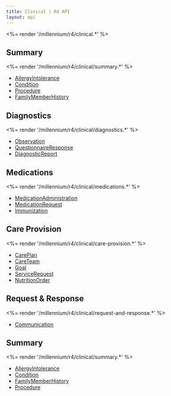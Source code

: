 ```yaml
---
title: Clinical | R4 API
layout: api
---
```


<%= render '/millennium/r4/clinical.*' %>

## Summary
<%= render '/millennium/r4/clinical/summary.*' %>

* [AllergyIntolerance](/millennium/r4/clinical/summary/allergy-intolerance)
* [Condition](/millennium/r4/clinical/summary/condition)
* [Procedure](/millennium/r4/clinical/summary/procedure)
* [FamilyMemberHistory](/millennium/r4/clinical/summary/family-member-history)

## Diagnostics

<%= render '/millennium/r4/clinical/diagnostics.*' %>

* [Observation](/millennium/r4/clinical/diagnostics/observation)
* [QuestionnaireResponse](/millennium/r4/clinical/diagnostics/questionnaire-response)
* [DiagnosticReport](/millennium/r4/clinical/diagnostics/diagnostic-report)

## Medications

<%= render '/millennium/r4/clinical/medications.*' %>

* [MedicationAdministration](/millennium/r4/clinical/medications/medication-administration)
* [MedicationRequest](/millennium/r4/clinical/medications/medication-request)
* [Immunization](/millennium/r4/clinical/medications/immunization)

## Care Provision

<%= render '/millennium/r4/clinical/care-provision.*' %>

* [CarePlan](/millennium/r4/clinical/care-provision/care-plan)
* [CareTeam](/millennium/r4/clinical/care-provision/care-team)
* [Goal](/millennium/r4/clinical/care-provision/goal)
* [ServiceRequest](/millennium/r4/clinical/care-provision/service-request)
* [NutritionOrder](/millennium/r4/clinical/care-provision/nutrition-order)

## Request & Response

<%= render '/millennium/r4/clinical/request-and-response.*' %>

* [Communication](/millennium/r4/clinical/request-and-response/communication)

## Summary 

<%= render '/millennium/r4/clinical/summary.*' %>

* [AllergyIntolerance](/millennium/r4/clinical/summary/allergy-intolerance)
* [Condition](/millennium/r4/clinical/summary/condition)
* [FamilyMemberHistory](/millennium/r4/clinical/summary/family-member-history)
* [Procedure](/millennium/r4/clinical/summary/procedure)
